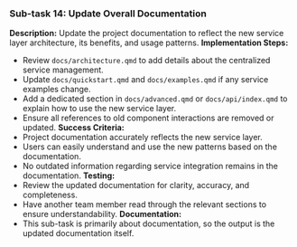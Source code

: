 ### Sub-task 14: Update Overall Documentation
**Description:** Update the project documentation to reflect the new service layer architecture, its benefits, and usage patterns.
**Implementation Steps:**
- Review `docs/architecture.qmd` to add details about the centralized service management.
- Update `docs/quickstart.qmd` and `docs/examples.qmd` if any service examples change.
- Add a dedicated section in `docs/advanced.qmd` or `docs/api/index.qmd` to explain how to use the new service layer.
- Ensure all references to old component interactions are removed or updated.
**Success Criteria:**
- Project documentation accurately reflects the new service layer.
- Users can easily understand and use the new patterns based on the documentation.
- No outdated information regarding service integration remains in the documentation.
**Testing:**
- Review the updated documentation for clarity, accuracy, and completeness.
- Have another team member read through the relevant sections to ensure understandability.
**Documentation:**
- This sub-task is primarily about documentation, so the output is the updated documentation itself.